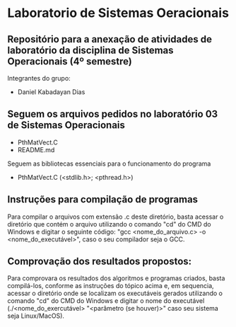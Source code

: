 # Laboratorio de Sistemas Oeracionais

## Repositório para a anexação de atividades de laboratório da disciplina de Sistemas Operacionais (4º semestre)
Integrantes do grupo:
- Daniel Kabadayan Dias

## Seguem os arquivos pedidos no laboratório 03 de Sistemas Operacionais
- PthMatVect.C
- README.md

Seguem as bibliotecas essenciais para o funcionamento do programa
- PthMatVect.C (<stdlib.h>; <pthread.h>)

## Instruções para compilação de programas
Para compilar o arquivos com extensão .c deste diretório, basta acessar o diretório que contém o arquivo utilizando o comando "cd" do CMD do Windows e digitar o seguinte código: "gcc <nome_do_arquivo.c> -o <nome_do_executável>", caso o seu compilador seja o GCC.

## Comprovação dos resultados propostos:
Para comprovara os resultados dos algoritmos e programas criados, basta compilá-los, conforme as instruções do tópico acima e, em sequencia, acessar o diretório onde se localizam os executáveis gerados utilizando o comando "cd" do CMD do Windows e digitar o nome do executável (./<nome_do_exercutável> "<parâmetro (se houver)>" caso seu sistema seja Linux/MacOS).
